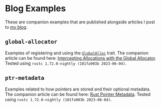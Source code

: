 # Blog Examples

These are companion examples that are published alongside articles I post to [my blog](https://bd103.github.io).

## `global-allocator`

Examples of registering and using the [`GlobalAlloc`](https://doc.rust-lang.org/stable/std/alloc/trait.GlobalAlloc.html) trait. The companion article can be found here: [Intercepting Allocations with the Global Allocator](https://bd103.github.io/blog/2023-06-27-global-allocators). Tested using `rustc 1.72.0-nightly (101fa903b 2023-06-04)`.

## `ptr-metadata`

Examples related to how pointers are stored and their optional metadata. The companion article can be found here: [Rust Pointer Metadata](https://bd103.github.io/blog/2023-08-06-ptr-metadata). Tested using `rustc 1.72.0-nightly (101fa903b 2023-06-04)`.
